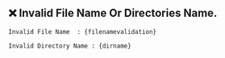  ❌ Invalid File Name Or Directories Name.
 ----------------------------------------
```
Invalid File Name  : {filenamevalidation}

Invalid Directory Name : {dirname}

```